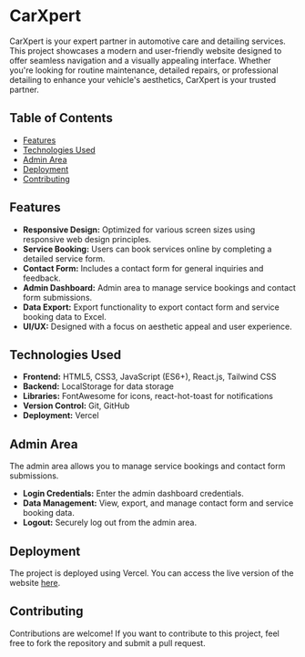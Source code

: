 # CarXpert

CarXpert is your expert partner in automotive care and detailing services. This project showcases a modern and user-friendly website designed to offer seamless navigation and a visually appealing interface. Whether you're looking for routine maintenance, detailed repairs, or professional detailing to enhance your vehicle's aesthetics, CarXpert is your trusted partner.

## Table of Contents
- [Features](#features)
- [Technologies Used](#technologies-used)
- [Admin Area](#admin-area)
- [Deployment](#deployment)
- [Contributing](#contributing)

## Features
- **Responsive Design:** Optimized for various screen sizes using responsive web design principles.
- **Service Booking:** Users can book services online by completing a detailed service form.
- **Contact Form:** Includes a contact form for general inquiries and feedback.
- **Admin Dashboard:** Admin area to manage service bookings and contact form submissions.
- **Data Export:** Export functionality to export contact form and service booking data to Excel.
- **UI/UX:** Designed with a focus on aesthetic appeal and user experience.

## Technologies Used
- **Frontend:** HTML5, CSS3, JavaScript (ES6+), React.js, Tailwind CSS
- **Backend:** LocalStorage for data storage
- **Libraries:** FontAwesome for icons, react-hot-toast for notifications
- **Version Control:** Git, GitHub
- **Deployment:** Vercel

## Admin Area
The admin area allows you to manage service bookings and contact form submissions.
- **Login Credentials:** Enter the admin dashboard credentials.
- **Data Management:** View, export, and manage contact form and service booking data.
- **Logout:** Securely log out from the admin area.

## Deployment
The project is deployed using Vercel. You can access the live version of the website [here](https://car-xpert.vercel.app/).

## Contributing
Contributions are welcome! If you want to contribute to this project, feel free to fork the repository and submit a pull request.

